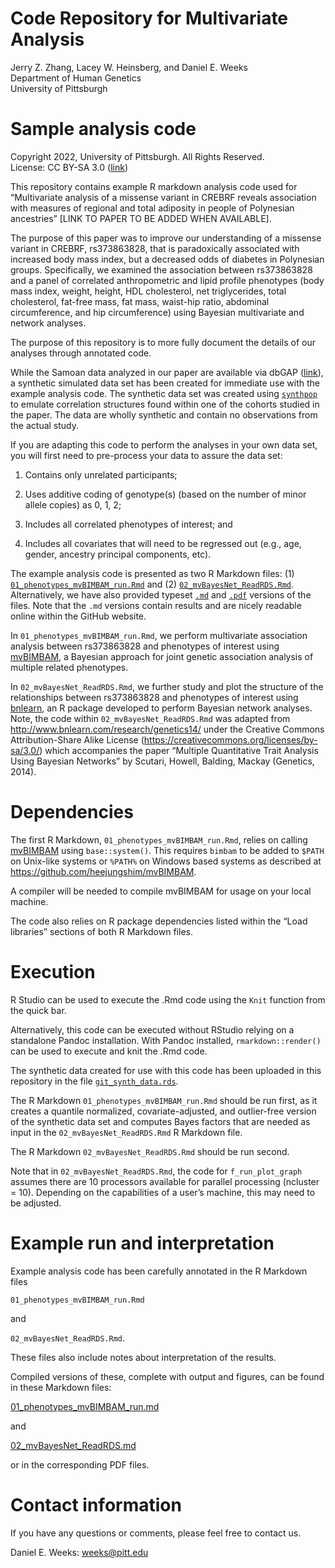 Code Repository for Multivariate Analysis
================
Jerry Z. Zhang, Lacey W. Heinsberg, and Daniel E. Weeks<br/>Department
of Human Genetics<br/>University of Pittsburgh



# Sample analysis code

Copyright 2022, University of Pittsburgh. All Rights Reserved.  
License: CC BY-SA 3.0
([link](https://creativecommons.org/licenses/by-sa/3.0/))

This repository contains example R markdown analysis code used for
“Multivariate analysis of a missense variant in CREBRF reveals
association with measures of regional and total adiposity in people of
Polynesian ancestries” \[LINK TO PAPER TO BE ADDED WHEN AVAILABLE\].

The purpose of this paper was to improve our understanding of a missense
variant in CREBRF, rs373863828, that is paradoxically associated with
increased body mass index, but a decreased odds of diabetes in
Polynesian groups. Specifically, we examined the association between
rs373863828 and a panel of correlated anthropometric and lipid profile
phenotypes (body mass index, weight, height, HDL cholesterol, net
triglycerides, total cholesterol, fat-free mass, fat mass, waist-hip
ratio, abdominal circumference, and hip circumference) using Bayesian
multivariate and network analyses.

The purpose of this repository is to more fully document the details of
our analyses through annotated code.

While the Samoan data analyzed in our paper are available via dbGAP
([link](https://www.ncbi.nlm.nih.gov/projects/gap/cgi-bin/study.cgi?study_id=phs000914.v1.p1)),
a synthetic simulated data set has been created for immediate use with
the example analysis code. The synthetic data set was created using
[`synthpop`](https://cran.r-project.org/web/packages/synthpop/index.html)
to emulate correlation structures found within one of the cohorts
studied in the paper. The data are wholly synthetic and contain no
observations from the actual study.

If you are adapting this code to perform the analyses in your own data
set, you will first need to pre-process your data to assure the data
set:

1.  Contains only unrelated participants;

2.  Uses additive coding of genotype(s) (based on the number of minor
    allele copies) as 0, 1, 2;

3.  Includes all correlated phenotypes of interest; and

4.  Includes all covariates that will need to be regressed out (e.g.,
    age, gender, ancestry principal components, etc).

The example analysis code is presented as two R Markdown files: (1)
[`01_phenotypes_mvBIMBAM_run.Rmd`](./01_phenotypes_mvBIMBAM_run.Rmd) and
(2) [`02_mvBayesNet_ReadRDS.Rmd`](./02_mvBayesNet_ReadRDS.Rmd).
Alternatively, we have also provided typeset
[`.md`](./01_phenotypes_mvBIMBAM_run.md) and
[`.pdf`](./01_phenotypes_mvBIMBAM_run.pdf) versions of the files. Note
that the `.md` versions contain results and are nicely readable online
within the GitHub website.

In `01_phenotypes_mvBIMBAM_run.Rmd`, we perform multivariate association
analysis between rs373863828 and phenotypes of interest using
[mvBIMBAM](https://github.com/heejungshim/mvBIMBAM), a Bayesian approach
for joint genetic association analysis of multiple related phenotypes.

In `02_mvBayesNet_ReadRDS.Rmd`, we further study and plot the structure
of the relationships between rs373863828 and phenotypes of interest
using [bnlearn](https://www.bnlearn.com/), an R package developed to
perform Bayesian network analyses. Note, the code within
`02_mvBayesNet_ReadRDS.Rmd` was adapted from
<http://www.bnlearn.com/research/genetics14/> under the Creative Commons
Attribution-Share Alike License
(<https://creativecommons.org/licenses/by-sa/3.0/>) which accompanies
the paper “Multiple Quantitative Trait Analysis Using Bayesian Networks”
by Scutari, Howell, Balding, Mackay (Genetics, 2014).

# Dependencies

The first R Markdown, `01_phenotypes_mvBIMBAM_run.Rmd`, relies on
calling [mvBIMBAM](https://github.com/heejungshim/mvBIMBAM) using
`base::system()`. This requires `bimbam` to be added to `$PATH` on
Unix-like systems or `%PATH%` on Windows based systems as described at
<https://github.com/heejungshim/mvBIMBAM>.

A compiler will be needed to compile mvBIMBAM for usage on your local
machine.

The code also relies on R package dependencies listed within the “Load
libraries” sections of both R Markdown files.

# Execution

R Studio can be used to execute the .Rmd code using the `Knit` function
from the quick bar.

Alternatively, this code can be executed without RStudio relying on a
standalone Pandoc installation. With Pandoc installed,
`rmarkdown::render()` can be used to execute and knit the .Rmd code.

The synthetic data created for use with this code has been uploaded in
this repository in the file
[`git_synth_data.rds`](./git_synth_data.rds).

The R Markdown `01_phenotypes_mvBIMBAM_run.Rmd` should be run first, as
it creates a quantile normalized, covariate-adjusted, and outlier-free
version of the synthetic data set and computes Bayes factors that are
needed as input in the `02_mvBayesNet_ReadRDS.Rmd` R Markdown file.

The R Markdown `02_mvBayesNet_ReadRDS.Rmd` should be run second.

Note that in `02_mvBayesNet_ReadRDS.Rmd`, the code for
`f_run_plot_graph` assumes there are 10 processors available for
parallel processing (ncluster = 10). Depending on the capabilities of a
user’s machine, this may need to be adjusted.

# Example run and interpretation

Example analysis code has been carefully annotated in the R Markdown
files

`01_phenotypes_mvBIMBAM_run.Rmd`

and

`02_mvBayesNet_ReadRDS.Rmd`.

These files also include notes about interpretation of the results.

Compiled versions of these, complete with output and figures, can be found in these Markdown files:

[01_phenotypes_mvBIMBAM_run.md](https://github.com/lwheinsberg/mvCREBRF/blob/master/01_phenotypes_mvBIMBAM_run.md)

and

[02_mvBayesNet_ReadRDS.md](https://github.com/lwheinsberg/mvCREBRF/blob/master/02_mvBayesNet_ReadRDS.md)

or in the corresponding PDF files.

# Contact information

If you have any questions or comments, please feel free to contact us.

Daniel E. Weeks: <weeks@pitt.edu>
